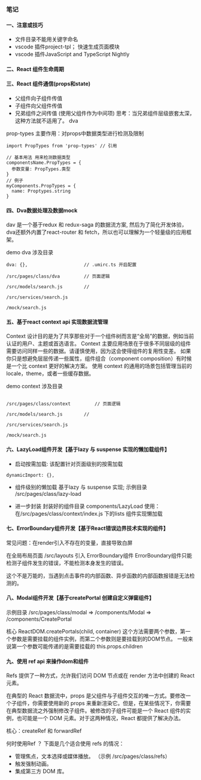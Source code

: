 ### 笔记
#### 一、注意或技巧
- 文件目录不能用关键字命名
- vscode 插件project-tpl； 快速生成页面模块
- vscode 插件JavaScript and TypeScript Nightly

#### 二、React 组件生命周期


#### 三、React 组件通信(props和state)
- 父组件向子组件传值
- 子组件向父组件传值
- 兄弟组件之间传值 (使用父组件作为中间项)
思考：当兄弟组件层级嵌套太深，这种方法就不适用了。 dva

prop-types
主要作用：对props中数据类型进行检测及限制

```
import PropTypes from 'prop-types' // 引用

// 基本用法 用来检测数据类型
componentsName.PropTypes = {
  参数变量: PropTypes.类型
}
// 例子
myComponents.PropTypes = {
  name: Proptypes.string
}
```

#### 四、Dva数据处理及数据mock
dav 是一个基于redux 和 redux-saga 的数据流方案, 然后为了简化开发体验，dva还额外内置了react-router 和 fetch，所以也可以理解为一个轻量级的应用框架。

demo dva 涉及目录
```
dva: {},                     // .umirc.ts 开启配置

/src/pages/class/dva         // 页面逻辑

/src/models/search.js        //

/src/services/search.js

/mock/search.js

```

#### 五、基于react context api 实现数据流管理
Context 设计目的是为了共享那些对于一个组件树而言是“全局”的数据，例如当前认证的用户、主题或首选语言。
Context 主要应用场景在于很多不同层级的组件需要访问同样一些的数据。请谨慎使用，因为这会使得组件的复用性变差。
如果你只是想避免层层传递一些属性，组件组合（component composition）有时候是一个比 context 更好的解决方案。
使用 context 的通用的场景包括管理当前的 locale，theme，或者一些缓存数据。

demo context 涉及目录
```

/src/pages/class/context         // 页面逻辑

/src/models/search.js        //

/src/services/search.js

/mock/search.js

```

#### 六、LazyLoad组件开发【基于lazy 与 suspense 实现的懒加载组件】
- 启动按需加载: 该配置针对页面级别的按需加载
```
dynamicImport: {},
```

- 组件级别的懒加载
基于lazy 与 suspense 实现; 示例目录 /src/pages/class/lazy-load

- 进一步封装
封装好的组件目录 components/LazyLoad
使用： 在/src/pages/class/context/index.js 下的lists 组件实现懒加载

#### 七、ErrorBoundary组件开发【基于React错误边界技术实现的组件】
常见问题：在render引入不存在的变量，直接导致白屏

在全局布局页面 /src/layouts 引入 ErrorBoundary组件
ErrorBoundary组件只能检测子组件发生的错误，不能检测本身发生的错误。

这个不是万能的，当遇到点击事件的内部函数、异步函数的内部函数报错是无法检测的。

#### 八、Modal组件开发【基于createPortal 创建自定义弹窗组件】
示例目录 /src/pages/class/modal => /components/Modal => /components/CreatePortal

核心
ReactDOM.createPortals(child, container)
这个方法需要两个参数，第一个参数是需要挂载的组件实例，而第二个参数则是要挂载到的DOM节点。
一般来说第一个参数可能传递的是需要挂载的 this.props.children

#### 九、使用 ref api 来操作dom和组件
Refs 提供了一种方式，允许我们访问 DOM 节点或在 render 方法中创建的 React 元素。

在典型的 React 数据流中，props 是父组件与子组件交互的唯一方式。要修改一个子组件，你需要使用新的 props 来重新渲染它。但是，在某些情况下，你需要在典型数据流之外强制修改子组件。被修改的子组件可能是一个 React 组件的实例，也可能是一个 DOM 元素。对于这两种情况，React 都提供了解决办法。

核心：createRef 和 forwardRef

何时使用Ref ？
下面是几个适合使用 refs 的情况：

- 管理焦点，文本选择或媒体播放。 （示例 /src/pages/class/refs）
- 触发强制动画。
- 集成第三方 DOM 库。



